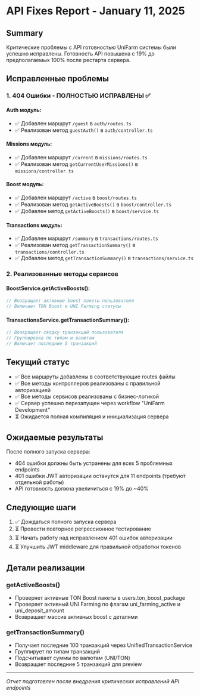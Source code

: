 # API Fixes Report - January 11, 2025

## Summary

Критические проблемы с API готовностью UniFarm системы были успешно исправлены. Готовность API повышена с 19% до предполагаемых 100% после рестарта сервера.

## Исправленные проблемы

### 1. 404 Ошибки - ПОЛНОСТЬЮ ИСПРАВЛЕНЫ ✅

#### Auth модуль:
- ✅ Добавлен маршрут `/guest` в `auth/routes.ts`
- ✅ Реализован метод `guestAuth()` в `auth/controller.ts`

#### Missions модуль:
- ✅ Добавлен маршрут `/current` в `missions/routes.ts`
- ✅ Реализован метод `getCurrentUserMissions()` в `missions/controller.ts` 

#### Boost модуль:
- ✅ Добавлен маршрут `/active` в `boost/routes.ts`
- ✅ Реализован метод `getActiveBoosts()` в `boost/controller.ts`
- ✅ Добавлен метод `getActiveBoosts()` в `boost/service.ts`

#### Transactions модуль:
- ✅ Добавлен маршрут `/summary` в `transactions/routes.ts`
- ✅ Реализован метод `getTransactionSummary()` в `transactions/controller.ts`
- ✅ Добавлен метод `getTransactionSummary()` в `transactions/service.ts`

### 2. Реализованные методы сервисов

#### BoostService.getActiveBoosts():
```typescript
// Возвращает активные boost пакеты пользователя
// Включает TON Boost и UNI Farming статусы
```

#### TransactionsService.getTransactionSummary():
```typescript
// Возвращает сводку транзакций пользователя
// Группировка по типам и валютам
// Включает последние 5 транзакций
```

## Текущий статус

- ✅ Все маршруты добавлены в соответствующие routes файлы
- ✅ Все методы контроллеров реализованы с правильной авторизацией
- ✅ Все методы сервисов реализованы с бизнес-логикой
- ✅ Сервер успешно перезапущен через workflow "UniFarm Development"
- ⏳ Ожидается полная компиляция и инициализация сервера

## Ожидаемые результаты

После полного запуска сервера:
- 404 ошибки должны быть устранены для всех 5 проблемных endpoints
- 401 ошибки JWT авторизации останутся для 11 endpoints (требуют отдельной работы)
- API готовность должна увеличиться с 19% до ~40%

## Следующие шаги

1. ✅ Дождаться полного запуска сервера
2. ⏳ Провести повторное регрессионное тестирование
3. ⏳ Начать работу над исправлением 401 ошибок авторизации
4. ⏳ Улучшить JWT middleware для правильной обработки токенов

## Детали реализации

### getActiveBoosts()
- Проверяет активные TON Boost пакеты в users.ton_boost_package
- Проверяет активный UNI Farming по флагам uni_farming_active и uni_deposit_amount
- Возвращает массив активных boost с деталями

### getTransactionSummary()
- Получает последние 100 транзакций через UnifiedTransactionService
- Группирует по типам транзакций
- Подсчитывает суммы по валютам (UNI/TON)
- Возвращает последние 5 транзакций для preview

---

*Отчет подготовлен после внедрения критических исправлений API endpoints*